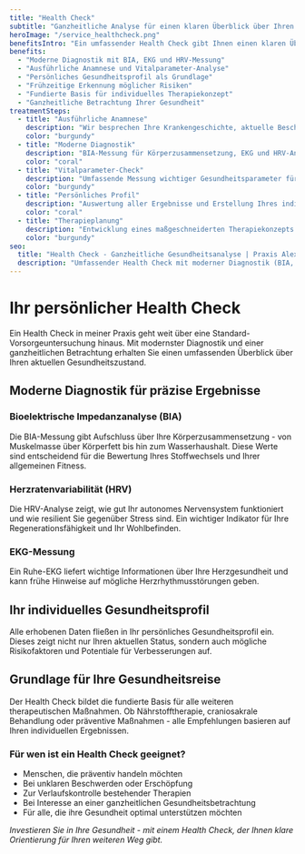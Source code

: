```yaml
---
title: "Health Check"
subtitle: "Ganzheitliche Analyse für einen klaren Überblick über Ihren Gesundheitszustand.<br>Mit moderner Diagnostik (BIA, EKG, HRV) und ausführlicher Anamnese<br>entwickeln wir gemeinsam die Grundlage für Ihr individuelles Therapiekonzept."
heroImage: "/service_healthcheck.png"
benefitsIntro: "Ein umfassender Health Check gibt Ihnen einen klaren Überblick über Ihren aktuellen Gesundheitszustand und bildet die Grundlage für ein individuelles Therapiekonzept."
benefits:
  - "Moderne Diagnostik mit BIA, EKG und HRV-Messung"
  - "Ausführliche Anamnese und Vitalparameter-Analyse"
  - "Persönliches Gesundheitsprofil als Grundlage"
  - "Frühzeitige Erkennung möglicher Risiken"
  - "Fundierte Basis für individuelles Therapiekonzept"
  - "Ganzheitliche Betrachtung Ihrer Gesundheit"
treatmentSteps:
  - title: "Ausführliche Anamnese"
    description: "Wir besprechen Ihre Krankengeschichte, aktuelle Beschwerden und Ihre individuellen Gesundheitsziele."
    color: "burgundy"
  - title: "Moderne Diagnostik"
    description: "BIA-Messung für Körperzusammensetzung, EKG und HRV-Analyse für Herzgesundheit und Stressresilienz."
    color: "coral"
  - title: "Vitalparameter-Check"
    description: "Umfassende Messung wichtiger Gesundheitsparameter für ein vollständiges Bild."
    color: "burgundy"
  - title: "Persönliches Profil"
    description: "Auswertung aller Ergebnisse und Erstellung Ihres individuellen Gesundheitsprofils."
    color: "coral"
  - title: "Therapieplanung"
    description: "Entwicklung eines maßgeschneiderten Therapiekonzepts basierend auf Ihren Ergebnissen."
    color: "burgundy"
seo:
  title: "Health Check - Ganzheitliche Gesundheitsanalyse | Praxis Alexandra Buchmann"
  description: "Umfassender Health Check mit moderner Diagnostik (BIA, EKG, HRV). Persönliches Gesundheitsprofil als Grundlage für individuelles Therapiekonzept."
---
```


# Ihr persönlicher Health Check

Ein Health Check in meiner Praxis geht weit über eine Standard-Vorsorgeuntersuchung hinaus. Mit modernster Diagnostik und einer ganzheitlichen Betrachtung erhalten Sie einen umfassenden Überblick über Ihren aktuellen Gesundheitszustand.

## Moderne Diagnostik für präzise Ergebnisse

### Bioelektrische Impedanzanalyse (BIA)
Die BIA-Messung gibt Aufschluss über Ihre Körperzusammensetzung - von Muskelmasse über Körperfett bis hin zum Wasserhaushalt. Diese Werte sind entscheidend für die Bewertung Ihres Stoffwechsels und Ihrer allgemeinen Fitness.

### Herzratenvariabilität (HRV)
Die HRV-Analyse zeigt, wie gut Ihr autonomes Nervensystem funktioniert und wie resilient Sie gegenüber Stress sind. Ein wichtiger Indikator für Ihre Regenerationsfähigkeit und Ihr Wohlbefinden.

### EKG-Messung
Ein Ruhe-EKG liefert wichtige Informationen über Ihre Herzgesundheit und kann frühe Hinweise auf mögliche Herzrhythmusstörungen geben.

## Ihr individuelles Gesundheitsprofil

Alle erhobenen Daten fließen in Ihr persönliches Gesundheitsprofil ein. Dieses zeigt nicht nur Ihren aktuellen Status, sondern auch mögliche Risikofaktoren und Potentiale für Verbesserungen auf.

## Grundlage für Ihre Gesundheitsreise

Der Health Check bildet die fundierte Basis für alle weiteren therapeutischen Maßnahmen. Ob Nährstofftherapie, craniosakrale Behandlung oder präventive Maßnahmen - alle Empfehlungen basieren auf Ihren individuellen Ergebnissen.

### Für wen ist ein Health Check geeignet?

- Menschen, die präventiv handeln möchten
- Bei unklaren Beschwerden oder Erschöpfung
- Zur Verlaufskontrolle bestehender Therapien
- Bei Interesse an einer ganzheitlichen Gesundheitsbetrachtung
- Für alle, die ihre Gesundheit optimal unterstützen möchten

*Investieren Sie in Ihre Gesundheit - mit einem Health Check, der Ihnen klare Orientierung für Ihren weiteren Weg gibt.*

